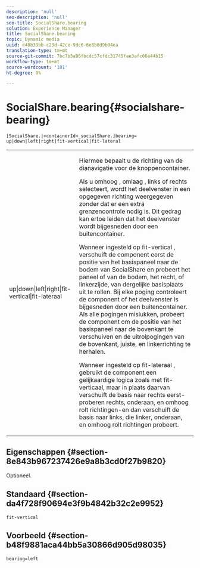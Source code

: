 ```yaml
---
description: 'null'
seo-description: 'null'
seo-title: SocialShare.bearing
solution: Experience Manager
title: SocialShare.bearing
topic: Dynamic media
uuid: e48b39bb-c23d-42ce-9dc6-6e8b0d9b04ea
translation-type: tm+mt
source-git-commit: 7bc7b3a86fbcdc57cfdc31745fae3afc06e44b15
workflow-type: tm+mt
source-wordcount: '181'
ht-degree: 0%

---
```



# SocialShare.bearing{#socialshare-bearing}

`[SocialShare.|<containerId>_socialShare.]bearing= up|down|left|right|fit-vertical|fit-lateral`

<table id="table_0002BE81371D4E16A56FBEDD13FDF3C2"> 
 <tbody> 
  <tr> 
   <td colname="col1"> <p> <span class="codeph"> up|down|left|right|fit-vertical|fit-lateraal  </span> </p> </td> 
   <td colname="col2"> <p> Hiermee bepaalt u de richting van de dianavigatie voor de knoppencontainer. </p> <p> Als u <span class="codeph"> omhoog </span>, <span class="codeph"> omlaag </span>, <span class="codeph"> links </span> of <span class="codeph"> rechts </span> selecteert, wordt het deelvenster in een opgegeven richting weergegeven zonder dat er een extra grenzencontrole nodig is. Dit gedrag kan ertoe leiden dat het deelvenster wordt bijgesneden door een buitencontainer. </p> <p>Wanneer ingesteld op <span class="codeph"> fit-vertical </span>, verschuift de component eerst de positie van het basispaneel naar de bodem van SocialShare en probeert het paneel of van de bodem, het recht, of linkerzijde, van dergelijke basisplaats uit te rollen. Bij elke poging controleert de component of het deelvenster is bijgesneden door een buitencontainer. Als alle pogingen mislukken, probeert de component om de positie van het basispaneel naar de bovenkant te verschuiven en de uitrolpogingen van de bovenkant, juiste, en linkerrichting te herhalen. </p> <p>Wanneer ingesteld op <span class="codeph"> fit-lateraal </span>, gebruikt de component een gelijkaardige logica zoals met fit-verticaal, maar in plaats daarvan verschuift de basis naar rechts eerst-proberen rechts, onderaan, en omhoog rolt richtingen-en dan verschuift de basis naar links, die linker, onderaan, en omhoog rolt richtingen probeert. </p> </td> 
  </tr> 
 </tbody> 
</table>

## Eigenschappen {#section-8e843b967237426e9a8b3cd0f27b9820}

Optioneel.

## Standaard {#section-da4f728f90694e3f9b4842b32c2e9952}

`fit-vertical`

## Voorbeeld {#section-b48f9881aca44bb5a30866d905d98035}

`bearing=left`
